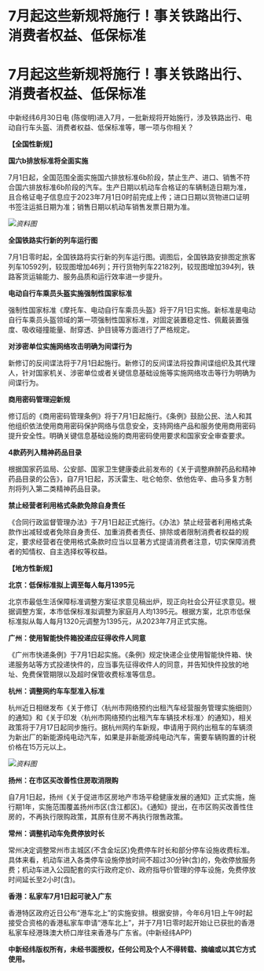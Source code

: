 # 7月起这些新规将施行！事关铁路出行、消费者权益、低保标准

# 7月起这些新规将施行！事关铁路出行、消费者权益、低保标准

中新经纬6月30日电 (陈俊明)进入7月，一批新规将开始施行，涉及铁路出行、电动自行车头盔、消费者权益、低保标准等，哪一项与你相关？

**【全国性新规】**

**国六b排放标准将全面实施**

7月1日起，全国范围全面实施国六排放标准6b阶段，禁止生产、进口、销售不符合国六排放标准6b阶段的汽车。生产日期以机动车合格证的车辆制造日期为准，且合格证电子信息应于2023年7月1日0时前完成上传；进口日期以货物进口证明书签注运抵日期为准；销售日期以机动车销售发票日期为准。

![](https://inews.gtimg.com/om_bt/OdP7-W2R6otDf6ahyGeFBPcLZYqLFZAlp5zapnoNv1_ZsAA/1000)_资料图_

**全国铁路实行新的列车运行图**

7月1日零时起，全国铁路将实行新的列车运行图。调图后，全国铁路安排图定旅客列车10592列，较现图增加46列；开行货物列车22182列，较现图增加394列，铁路客货运输能力、服务品质和运行效率进一步提升。

**电动自行车乘员头盔实施强制性国家标准**

强制性国家标准《摩托车、电动自行车乘员头盔》将于7月1日实施。新标准是电动自行车乘员头盔领域的第一项强制性国家标准，对固定装置稳定性、佩戴装置强度、吸收碰撞能量、耐穿透、护目镜等方面进行了严格规定。

**对涉密单位实施网络攻击明确为间谍行为**

新修订的反间谍法将于7月1日起施行。新修订的反间谍法将投靠间谍组织及其代理人，针对国家机关、涉密单位或者关键信息基础设施等实施网络攻击等行为明确为间谍行为。

**商用密码管理迎新规**

修订后的《商用密码管理条例》将于7月1日起施行。《条例》鼓励公民、法人和其他组织依法使用商用密码保护网络与信息安全，支持网络产品和服务使用商用密码提升安全性。明确关键信息基础设施的商用密码使用要求和国家安全审查要求。

**4款药列入精神药品目录**

根据国家药监局、公安部、国家卫生健康委此前发布的《关于调整麻醉药品和精神药品目录的公告》，自7月1日起，苏沃雷生、吡仑帕奈、依他佐辛、曲马多复方制剂将列入第二类精神药品目录。

**禁止经营者利用格式条款免除自身责任**

《合同行政监督管理办法》于7月1日起正式施行。《办法》禁止经营者利用格式条款作出减轻或者免除自身责任、加重消费者责任、排除或者限制消费者权益的规定，要求经营者在使用格式条款时应当以显著方式提请消费者注意，切实保障消费者的知情权、自主选择权等权益。

**【地方性新规】**

**北京：低保标准拟上调至每人每月1395元**

北京市最低生活保障标准调整方案征求意见稿出炉，现正向社会公开征求意见。根据调整方案，本市低保标准拟调整为家庭月人均1395元。根据方案，北京市低保标准拟从每人每月1320元调整为1395元，从2023年7月正式实施。

**广州：使用智能快件箱投递应征得收件人同意**

《广州市快递条例》于7月1日起实施。《条例》规定快递企业使用智能快件箱、快递服务站等方式投递快件的，应当事先征得收件人的同意，并告知快件投放的地址、免费保管期限以及超时保管收费标准等信息。

**杭州：调整网约车车型准入标准**

杭州近日相继发布《关于修订〈杭州市网络预约出租汽车经营服务管理实施细则〉的通知》和《关于印发〈杭州市网络预约出租汽车车辆技术标准〉的通知》，相关政策将于7月17日起同步施行。据杭州网约车新规，申请用于网约出租车的车辆须为新出厂的新能源纯电动汽车，如果是非新能源纯电动汽车，需要车辆购置的计税价格在15万元以上。

![](https://inews.gtimg.com/om_bt/OOrZne_bq0xl7HHnw8ne3Htuko2rahD1QUnUiv8fhzkM4AA/1000)_资料图_

**扬州：在市区买改善性住房取消限购**

自7月1日起，扬州《关于促进市区房地产市场平稳健康发展的通知》正式实施，施行期1年，实施范围覆盖扬州市区(含江都区)。《通知》提出，在市区购买改善性住房的，不再执行限购政策，其原有住房不再执行限售政策。

**常州：调整机动车免费停放时长**

常州决定调整常州市主城区(不含金坛区)免费停车时长和部分停车设施收费标准。具体来看，机动车进入各类停车设施停放时间不超过30分钟(含)的，免收停放服务费；机动车进入公园配套的实行政府定价、政府指导价管理的停车设施，免费停放时间延长至2小时(含)。

**香港：私家车7月1日起可驶入广东**

香港特区政府近日公布“港车北上”的实施安排。根据安排，今年6月1日上午9时起接受合资格的香港私家车申请“港车北上”，并于7月1日零时起开始让已获批的香港私家车经港珠澳大桥口岸往来香港与广东省。(中新经纬APP)

**中新经纬版权所有，未经书面授权，任何公司及个人不得转载、摘编或以其它方式使用。**

